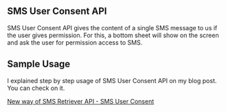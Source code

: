 ## SMS User Consent API

SMS User Consent API gives the content of a single SMS message to us if the user gives permission. For this, a bottom sheet will show on the screen and ask the user for permission access to SMS.

## Sample Usage

I explained step by step usage of SMS User Consent API on my blog post. You can check on it.

 [New way of SMS Retriever API - SMS User Consent](https://medium.com/@mertceyhan/new-way-of-sms-retriever-api-sms-user-consent-d7210c00d7c9)

